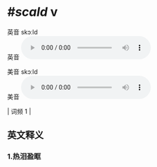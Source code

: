 # ***\#scald*** v
英音 skɔːld  
英音
<audio src="./media/scald1.aac" controls="controls"></audio>

美音 skɔːld  
美音
<audio src="./media/scald2.aac" controls="controls"></audio>



| 词频 1 |  

英文释义
---
### 1.**热泪盈眶**  


